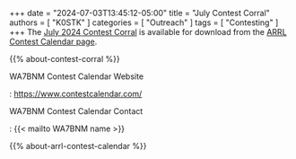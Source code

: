 +++
date = "2024-07-03T13:45:12-05:00"
title = "July Contest Corral"
authors = [ "K0STK" ]
categories = [ "Outreach" ]
tags = [ "Contesting" ]
+++
The
[July 2024 Contest Corral](https://www.arrl.org/files/file/Contest%20Corral/2024/July%202024%20Corral.pdf)
is available for download from the
[ARRL Contest Calendar page](https://www.arrl.org/contest-calendar).

<!--more-->

{{% about-contest-corral %}}

WA7BNM Contest Calendar Website

: https://www.contestcalendar.com/

WA7BNM Contest Calendar Contact

: {{< mailto WA7BNM name >}}

{{% about-arrl-contest-calendar %}}
